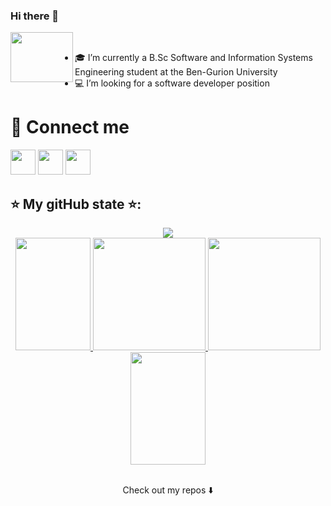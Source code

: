 ### Hi there 👋


<!--
**danaSror/danaSror** is a ✨ _special_ ✨ repository because its `README.md` (this file) appears on your GitHub profile.

Here are some ideas to get you started:

- 🎓 I’m currently a B.Sc Software and Information Systems Engineering student at the Ben-Gurion University
- :computer: I’m looking for a software developer position
- 👯 I’m looking to collaborate on ...
- 🤔 I’m looking for help with ...
- 💬 Ask me about ...
- 📫 How to reach me: ...


-->
<a><img align="left" width="100" height="80" src="https://media.giphy.com/media/bcKmIWkUMCjVm/giphy.gif"></a><br>
- 🎓 I’m currently a B.Sc Software and Information Systems Engineering student at the Ben-Gurion University
- :computer: I’m looking for a software developer position

# :open_hands: Connect me
[<img src="https://cdn1.iconfinder.com/data/icons/social-media-circle-7/512/Circled_Facebook_svg-512.png"  width=40px height=40px />](https://www.facebook.com/dana.yevdaiev)    [<img src="https://cdn1.iconfinder.com/data/icons/social-media-circle-7/512/Circled_Linkedin_svg-512.png"  width=40px height=40px />](https://www.linkedin.com/in/dana-sror-a310b71b1)    [<img src="https://cdn1.iconfinder.com/data/icons/social-network-15/512/mail-512.png"  width=40px height=40px />](mailto:danayevd@post.bgu.ac.il)
<br>

## :star: My gitHub state :star:: 

<p align="center">
 <a href="https://github.com/danaSror">
   <img  src="https://komarev.com/ghpvc/?username=danaSror&color=ff69b4"><br>  <!-- my visitors -->
  </a>
<a href="https://github.com/danaSror">
 <img  width="120em" height="180em" src="https://media.giphy.com/media/11lxCeKo6cHkJy/giphy.gif">
  <img height="180em" src="https://github-readme-stats-eight-theta.vercel.app/api?username=danaSror&show_icons=true&theme=dracula&include_all_commits=true&count_private=true"/>
  <img height="180em" src="https://github-readme-stats-eight-theta.vercel.app/api/top-langs/?username=danaSror&layout=compact&langs_count=8&theme=dracula"/>
 <img  width="120em" height="180em" src="https://media.giphy.com/media/11lxCeKo6cHkJy/giphy.gif">
</a>
</p>


<p align="center">

  <br>
Check out my repos ⬇️
</p>



